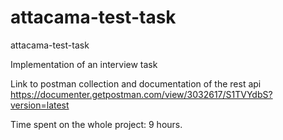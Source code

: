 # attacama-test-task
attacama-test-task

Implementation of an interview task

Link to postman collection and documentation of the rest api
https://documenter.getpostman.com/view/3032617/S1TVYdbS?version=latest


Time spent on the whole project: 9 hours.
